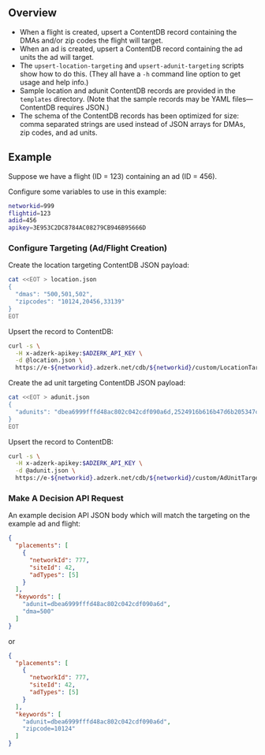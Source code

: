 ## Overview

* When a flight is created, upsert a ContentDB record containing the DMAs and/or
  zip codes the flight will target.
* When an ad is created, upsert a ContentDB record containing the ad units the
  ad will target.
* The `upsert-location-targeting` and `upsert-adunit-targeting` scripts show
  how to do this. (They all have a `-h` command line option to get usage and
  help info.)
* Sample location and adunit ContentDB records are provided in the `templates`
  directory. (Note that the sample records may be YAML files&mdash;ContentDB
  requires JSON.)
* The schema of the ContentDB records has been optimized for size: comma
  separated strings are used instead of JSON arrays for DMAs, zip codes, and ad
  units.

## Example

Suppose we have a flight (ID = 123) containing an ad (ID = 456).

Configure some variables to use in this example:

```bash
networkid=999
flightid=123
adid=456
apikey=3E953C2DC8784AC08279CB946B95666D
```

### Configure Targeting (Ad/Flight Creation)

Create the location targeting ContentDB JSON payload:

```bash
cat <<EOT > location.json
{
  "dmas": "500,501,502",
  "zipcodes": "10124,20456,33139"
}
EOT
```

Upsert the record to ContentDB:

```bash
curl -s \
  -H x-adzerk-apikey:$ADZERK_API_KEY \
  -d @location.json \
  https://e-${networkid}.adzerk.net/cdb/${networkid}/custom/LocationTargeting/${flightid}
```

Create the ad unit targeting ContentDB JSON payload:

```bash
cat <<EOT > adunit.json
{
  "adunits": "dbea6999fffd48ac802c042cdf090a6d,2524916b616b47d6b205347c6a2a5764"
}
EOT
```

Upsert the record to ContentDB:

```bash
curl -s \
  -H x-adzerk-apikey:$ADZERK_API_KEY \
  -d @adunit.json \
  https://e-${networkid}.adzerk.net/cdb/${networkid}/custom/AdUnitTargeting/${adid}
```

### Make A Decision API Request

An example decision API JSON body which will match the targeting on the example
ad and flight:

```json
{
  "placements": [
    {
      "networkId": 777,
      "siteId": 42,
      "adTypes": [5]
    }
  ],
  "keywords": [
    "adunit=dbea6999fffd48ac802c042cdf090a6d",
    "dma=500"
  ]
}
```

or

```json
{
  "placements": [
    {
      "networkId": 777,
      "siteId": 42,
      "adTypes": [5]
    }
  ],
  "keywords": [
    "adunit=dbea6999fffd48ac802c042cdf090a6d",
    "zipcode=10124"
  ]
}
```
